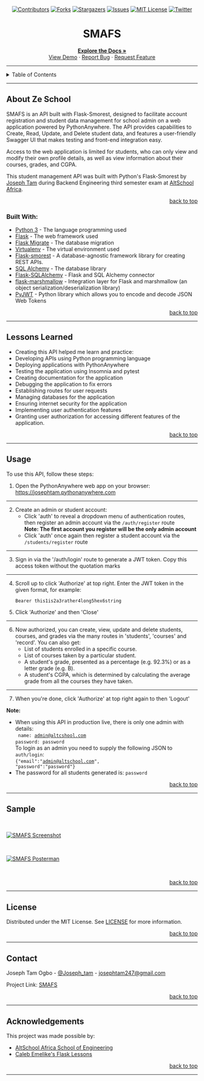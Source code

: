 <!-- Back to Top Navigation Anchor -->
<a name="readme-top"></a>

<!-- Project Shields -->
<div align="center">

  [![Contributors][contributors-shield]][contributors-url]
  [![Forks][forks-shield]][forks-url]
  [![Stargazers][stars-shield]][stars-url]
  [![Issues][issues-shield]][issues-url]
  [![MIT License][license-shield]][license-url]
  [![Twitter][twitter-shield]][twitter-url]
</div>

<!-- Project Name -->
<div align="center">
  <h1>SMAFS</h1>
</div>

<div>
  <p align="center">
    <a href="https://github.com/josephtam-github/SMAFS#readme"><strong>Explore the Docs »</strong></a>
    <br />
    <a href="/images/SMAFS_Full_Page.png">View Demo</a>
    ·
    <a href="https://github.com/josephtam-github/SMAFS/issues">Report Bug</a>
    ·
    <a href="https://github.com/josephtam-github/SMAFS/issues">Request Feature</a>
  </p>
</div>

---

<!-- Table of Contents -->
<details>
  <summary>Table of Contents</summary>
  <ol>
    <li>
      <a href="#about-SMAFS">About SMAFS</a>
      <ul>
        <li><a href="#built-with">Built With</a></li>
      </ul>
    </li>
    <li><a href="#lessons-learned">Lessons Learned</a></li>
    <li><a href="#usage">Usage</a></li>    
    <li><a href="#sample">Sample</a></li>
    <li><a href="#license">License</a></li>
    <li><a href="#contact">Contact</a></li>
    <li><a href="#acknowledgements">Acknowledgements</a></li>
  </ol>
  <p align="right"><a href="#readme-top">back to top</a></p>
</details>

---

<!-- About the Project -->
## About Ze School

SMAFS is an API built with Flask-Smorest, designed to facilitate account registration and student data management for school admin on a web application powered by PythonAnywhere. The API provides capabilities to Create, Read, Update, and Delete student data, and features a user-friendly Swagger UI that makes testing and front-end integration easy.

Access to the web application is limited for students, who can only view and modify their own profile details, as well as view information about their courses, grades, and CGPA.

This student management API was built with Python's Flask-Smorest by <a href="https://www.github.com/josephtam-github">Joseph Tam</a> during Backend Engineering third semester exam at <a href="https://altschoolafrica.com/schools/engineering">AltSchool Africa</a>.

<p align="right"><a href="#readme-top">back to top</a></p>

### Built With:
* [Python 3](https://www.python.org/download/releases/3.0/) - The language programming used
* [Flask](http://flask.pocoo.org/) - The web framework used
* [Flask Migrate](https://pypi.org/project/Flask-Migrate/) - The database migration
* [Virtualenv](https://virtualenv.pypa.io/en/latest/) - The virtual environment used
* [Flask-smorest](https://flask-smorest.readthedocs.io/en/latest/) - A database-agnostic framework library for creating REST APIs.
* [SQL Alchemy](https://www.sqlalchemy.org/) - The database library
* [Flask-SQLAlchemy](http://flask-sqlalchemy.pocoo.org/2.3/) - Flask and SQL Alchemy connector
* [flask-marshmallow](https://flask-marshmallow.readthedocs.io/) - Integration layer for Flask and marshmallow (an object serialization/deserialization library)
* [PyJWT](https://pyjwt.readthedocs.io/) - Python library which allows you to encode and decode JSON Web Tokens

<p align="right"><a href="#readme-top">back to top</a></p>

---
<!-- Lessons from the Project -->
## Lessons Learned

* Creating this API helped me learn and practice:
* Developing APIs using Python programming language
* Deploying applications with PythonAnywhere
* Testing the application using Insomnia and pytest
* Creating documentation for the application
* Debugging the application to fix errors
* Establishing routes for user requests
* Managing databases for the application
* Ensuring internet security for the application
* Implementing user authentication features
* Granting user authorization for accessing different features of the application.

<p align="right"><a href="#readme-top">back to top</a></p>

---

<!-- GETTING STARTED -->
## Usage

To use this API, follow these steps:

1. Open the PythonAnywhere web app on your browser: https://josephtam.pythonanywhere.com

------------------------------------------------------------------------------------------

2. Create an admin or student account:
    - Click 'auth' to reveal a dropdown menu of authentication routes, then register an admin account via the <code>/auth/register</code> route <br> <b> Note: The first account you register will be the only admin account </b>
    - Click 'auth' once again then register a student account via the <code>/students/register</code> route

------------------------------------------------------------------------------------------

3. Sign in via the '/auth/login' route to generate a JWT token. Copy this access token without the quotation marks

------------------------------------------------------------------------------------------

4. Scroll up to click 'Authorize' at top right. Enter the JWT token in the given format, for example:
   ```
   Bearer this1is2a3rather4long5hex6string
   ```

5. Click 'Authorize' and then 'Close'

------------------------------------------------------------------------------------------

6. Now authorized, you can create, view, update and delete students, courses, and grades via the many routes in 'students', 'courses' and 'record'. You can also get:
    - List of students enrolled in a specific course.
    - List of courses taken by a particular student.
    - A student's grade, presented as a percentage (e.g. 92.3%) or as a letter grade (e.g. B).
    - A student's CGPA, which is determined by calculating the average grade from all the courses they have taken.

------------------------------------------------------------------------------------------

7. When you're done, click 'Authorize' at top right again to then 'Logout'
 
**Note:**
   - When using this API in production live, there is only one admin with details: 
        <br> <code> name: admin@altcshool.com</code> 
        <br> <code>password: password</code> 
        <br> To login as an admin you need to supply the following JSON to <code>auth/login</code>: <br>
        <code>{"email":"admin@altschool.com", "password":"password"}</code>
        <br>
   - The password for all students generated is: <code>password</code>
    

<p align="right"><a href="#readme-top">back to top</a></p>

---

<!-- Sample Screenshot -->
## Sample

<br>

[![SMAFS Screenshot][SMAFS-screenshot]](https://github.com/josephtam-github/SMAFS/blob/main/images/SMAFS_Full_Page.png)

<br>

[![SMAFS Posterman][SMAFS-screenshot]](https://github.com/josephtam-github/SMAFS/blob/main/images/Posterman.png)

<br>

<p align="right"><a href="#readme-top">back to top</a></p>

---

<!-- License -->
## License

Distributed under the MIT License. See <a href="https://github.com/josephtam-github/SMAFS/blob/main/LICENSE">LICENSE</a> for more information.

<p align="right"><a href="#readme-top">back to top</a></p>

---

<!-- Contact -->
## Contact

Joseph Tam Ogbo - [@Joseph_tam](https://twitter.com/Joseph_tam_) - josephtam247@gmail.com

Project Link: [SMAFS](https://github.com/josephtam-github/SMAFS)

<p align="right"><a href="#readme-top">back to top</a></p>

---

<!-- Acknowledgements -->
## Acknowledgements

This project was made possible by:

* [AltSchool Africa School of Engineering](https://altschoolafrica.com/schools/engineering)
* [Caleb Emelike's Flask Lessons](https://github.com/CalebEmelike)

<p align="right"><a href="#readme-top">back to top</a></p>

---

<!-- Markdown Links & Images -->
[contributors-shield]: https://img.shields.io/github/contributors/josephtam-github/SMAFS.svg?style=for-the-badge
[contributors-url]: https://github.com/josephtam-github/SMAFS/graphs/contributors
[forks-shield]: https://img.shields.io/github/forks/josephtam-github/SMAFS.svg?style=for-the-badge
[forks-url]: https://github.com/josephtam-github/SMAFS/network/members
[stars-shield]: https://img.shields.io/github/stars/josephtam-github/SMAFS.svg?style=for-the-badge
[stars-url]: https://github.com/josephtam-github/SMAFS/stargazers
[issues-shield]: https://img.shields.io/github/issues/josephtam-github/SMAFS.svg?style=for-the-badge
[issues-url]: https://github.com/josephtam-github/SMAFS/issues
[license-shield]: https://img.shields.io/github/license/josephtam-github/SMAFS.svg?style=for-the-badge
[license-url]: https://github.com/josephtam-github/SMAFS/blob/main/LICENSE.txt
[twitter-shield]: https://img.shields.io/badge/-@josephtam-github-1ca0f1?style=for-the-badge&logo=twitter&logoColor=white&link=https://twitter.com/Joseph_tam_
[twitter-url]: https://twitter.com/josephtam-github
[SMAFS-screenshot]: https://github.com/josephtam-github/SMAFS/blob/main/images/SMAFS_Full_Page.png
[python]: https://img.shields.io/badge/python-3670A0?style=for-the-badge&logo=python&logoColor=ffdd54
[flask]: https://img.shields.io/badge/flask-%23000.svg?style=for-the-badge&logo=flask&logoColor=white
[sqlite]: https://img.shields.io/badge/sqlite-%2307405e.svg?style=for-the-badge&logo=sqlite&logoColor=white